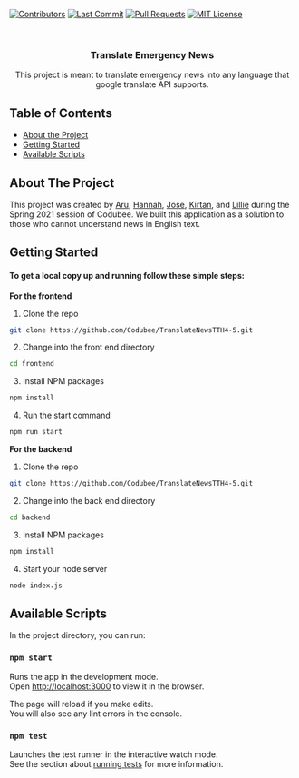 <!-- PROJECT LOGO -->
[![Contributors][contributors-shield]][contributors-url]
[![Last Commit][last-commit]][commit-url]
[![Pull Requests][pr-shield]][pr-url]
[![MIT License][license-shield]][license-url]

<br />
<div align="center">

  <h3 align="center">Translate Emergency News</h3>

  <p align="center">
    This project is meant to translate emergency news into any language that google
    translate API supports.
  </p>
</div>

<!-- TABLE OF CONTENTS -->
## Table of Contents

* [About the Project](#about-the-project)
* [Getting Started](#getting-started)
* [Available Scripts](#available-scripts)


<!-- ABOUT THE PROJECT -->
## About The Project

This project was created by [Aru](https://github.com/AruGyani), [Hannah](https://github.com/hannah117), [Jose](https://github.com/jhagui7464), [Kirtan](https://github.com/kirtanmedi), and [Lillie](https://github.com/lilliemcmaster) during the Spring 2021 session of Codubee. We built this application as a solution to those who cannot understand news in English text.


<!-- GETTING STARTED -->
## Getting Started

#### To get a local copy up and running follow these simple steps:

**For the frontend**

1. Clone the repo
```sh
git clone https://github.com/Codubee/TranslateNewsTTH4-5.git
```
2. Change into the front end directory
```sh
cd frontend
```
3. Install NPM packages
```sh
npm install
```
4. Run the start command
```sh
npm run start
```

**For the backend**

1. Clone the repo
```sh
git clone https://github.com/Codubee/TranslateNewsTTH4-5.git
```
2. Change into the back end directory
```sh
cd backend
```
3. Install NPM packages
```sh
npm install
```
4. Start your node server
```sh
node index.js
```

<!-- AVAILABLE SCRIPTS -->
## Available Scripts

In the project directory, you can run:

### `npm start`

Runs the app in the development mode.\
Open [http://localhost:3000](http://localhost:3000) to view it in the browser.

The page will reload if you make edits.\
You will also see any lint errors in the console.

### `npm test`

Launches the test runner in the interactive watch mode.\
See the section about [running tests](https://facebook.github.io/create-react-app/docs/running-tests) for more information.


<!-- MARKDOWN LINKS & IMAGES -->
<!-- https://www.markdownguide.org/basic-syntax/#reference-style-links -->
[contributors-shield]: https://img.shields.io/github/contributors/Codubee/TranslateNewsTTH4-5?style=for-the-badge

[contributors-url]: https://github.com/Codubee/TranslateNewsTTH4-5/graphs/contributors


[last-commit]: https://img.shields.io/github/last-commit/Codubee/TranslateNewsTTH4-5?style=for-the-badge

[commit-url]: https://github.com/Codubee/TranslateNewsTTH4-5/commits/main


[pr-shield]: https://img.shields.io/github/issues-pr-closed/Codubee/TranslateNewsTTH4-5?style=for-the-badge

[pr-url]: https://github.com/Codubee/TranslateNewsTTH4-5/pulls


[issues-url]: https://github.com/Codubee/TranslateNewsTTH4-5/pulls

[license-shield]: https://img.shields.io/github/license/Codubee/TranslateNewsTTH4-5?style=for-the-badge

[license-url]: https://github.com/Codubee/TranslateNewsTTH4-5/blob/main/License.txt